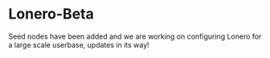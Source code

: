 # Lonero-Beta
Seed nodes have been added and we are working on configuring Lonero for a large scale userbase, updates in its way!
